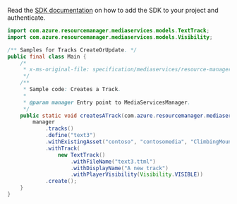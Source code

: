 Read the [SDK documentation](https://github.com/Azure/azure-sdk-for-java/blob/azure-resourcemanager-mediaservices_2.0.0/sdk/mediaservices/azure-resourcemanager-mediaservices/README.md) on how to add the SDK to your project and authenticate.

```java
import com.azure.resourcemanager.mediaservices.models.TextTrack;
import com.azure.resourcemanager.mediaservices.models.Visibility;

/** Samples for Tracks CreateOrUpdate. */
public final class Main {
    /*
     * x-ms-original-file: specification/mediaservices/resource-manager/Microsoft.Media/stable/2021-11-01/examples/asset-tracks-create.json
     */
    /**
     * Sample code: Creates a Track.
     *
     * @param manager Entry point to MediaServicesManager.
     */
    public static void createsATrack(com.azure.resourcemanager.mediaservices.MediaServicesManager manager) {
        manager
            .tracks()
            .define("text3")
            .withExistingAsset("contoso", "contosomedia", "ClimbingMountRainer")
            .withTrack(
                new TextTrack()
                    .withFileName("text3.ttml")
                    .withDisplayName("A new track")
                    .withPlayerVisibility(Visibility.VISIBLE))
            .create();
    }
}
```
